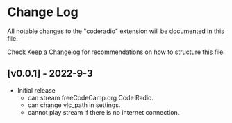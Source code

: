 # Change Log

All notable changes to the "coderadio" extension will be documented in this file.

Check [Keep a Changelog](http://keepachangelog.com/) for recommendations on how to structure this file.

## [v0.0.1] - 2022-9-3

- Initial release
  - can stream freeCodeCamp.org Code Radio.
  - can change vlc_path in settings.
  - cannot play stream if there is no internet connection.

